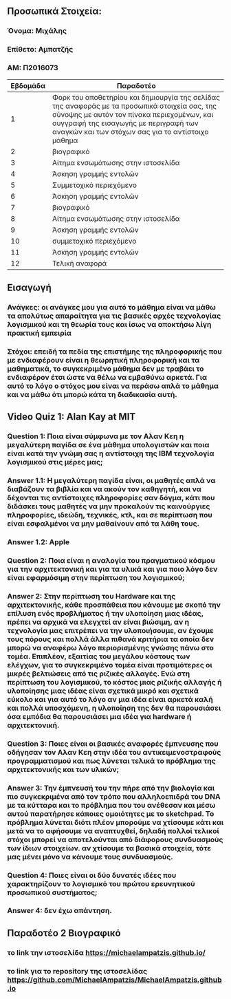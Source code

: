 ## Προσωπικά Στοιχεία:

### Όνομα: Μιχάλης
### Επίθετο: Αμπατζής
### ΑΜ: Π2016073

| Εβδομάδα | Παραδοτέο |
| --- | --- |
| 1 | Φορκ του αποθετηρίου και δημιουργία της σελίδας της αναφοράς με τα προσωπικά στοιχεία σας, της σύνοψης με αυτόν τον πίνακα περιεχομένων, και συγγραφή της εισαγωγής με περιγραφή των αναγκών και των στόχων σας για το αντίστοιχο μάθημα |
| 2 | βιογραφικό |
| 3 | Αίτημα ενσωμάτωσης στην ιστοσελίδα |
| 4 | Άσκηση γραμμής εντολών |
| 5 | Συμμετοχικό περιεχόμενο |
| 6 | Άσκηση γραμμής εντολών |
| 7 | βιογραφικό |
| 8 | Αίτημα ενσωμάτωσης στην ιστοσελίδα |
| 9 | Άσκηση γραμμής εντολών |
| 10 | συμμετοχικό περιεχόμενο |
| 11 | Άσκηση γραμμής εντολών |
| 12 | Τελική αναφορά |

## Εισαγωγή
### Ανάγκες: οι ανάγκες μου για αυτό το μάθημα είναι να μάθω τα απολύτως απαραίτητα για τις βασικές αρχές τεχνολογίας λογισμικού και τη θεωρία τους και ίσως να αποκτήσω λίγη πρακτική εμπειρία
### Στόχοι: επειδή τα πεδία της επιστήμης της πληροφορικής που με ενδιαφέρουν είναι η θεωρητική πληροφορική και τα μαθηματικά, το συγκεκριμένο μάθημα δεν με τραβάει το ενδιαφέρον έτσι ώστε να θέλω να εμβαθύνω αρκετά. Για αυτό το λόγο ο στόχος μου είναι να περάσω απλά το μάθημα και να μάθω ότι μπορώ κάτα τη διαδικασία αυτή.

## Video Quiz 1: Alan Kay at MIT
### Question 1: Ποια είναι σύμφωνα με τον Αλαν Κεη η μεγαλύτερη παγίδα σε ένα μάθημα υπολογιστών και ποια είναι κατά την γνώμη σας η αντίστοιχη της ΙΒΜ τεχνολογία λογισμικού στις μέρες μας;
### Answer 1.1: Η μεγαλύτερη παγίδα είναι, οι μαθητές απλά να διαβάζουν τα βιβλία και να ακούν τον καθηγητή, και να δέχονται τις αντίστοιχες πληροφορίες σαν δόγμα, κάτι που διδάσκει τους μαθητές να μην προκαλούν τις καινούργιες πληροφορίες, ιδεώδη, τεχνικές, κτλ, και σε περίπτωση που είναι εσφαλμένοι να μην μαθαίνουν από τα λάθη τους.
### Answer 1.2: Apple
### Question 2: Ποια είναι η αναλογία του πραγματικού κόσμου για την αρχιτεκτονική και για τα υλικά και για ποιο λόγο δεν είναι εφαρμόσιμη στην περίπτωση του λογισμικού;
### Answer 2: Στην περίπτωση του Hardware και της αρχιτεκτονικής, κάθε προσπάθεια που κάνουμε με σκοπό την επίλυση ενός προβλήματος ή την υλοποίηση μιας ιδέας, πρέπει να αρχικά να ελεγχτεί αν είναι βιώσιμη, αν η τεχνολογία μας επιτρέπει να την υλοποιήσουμε, αν έχουμε τους πόρους και πολλά άλλα πιθανά κριτήρια τα οποία δεν μπορώ να αναφέρω λόγο περιορισμένης γνώσης πάνω στο τομέα. Επιπλέον, εξαιτίας του μεγάλου κόστους των ελέγχων, για το συγκεκριμένο τομέα είναι προτιμότερες οι μικρές βελτιώσεις από τις ριζικές αλλαγές. Ενώ στη περίπτωση του λογισμικού, το κόστος μιας ριζικής αλλαγής ή υλοποίησης μιας ιδέας είναι σχετικά μικρό και σχετικά εύκολο και για αυτό το λόγο αν μια ιδέα είναι αρκετά καλή και πολλά υποσχόμενη, η υλοποίηση της δεν θα παρουσιάσει όσα εμπόδια θα παρουσιάσει μια ιδέα  για hardware ή αρχιτεκτονική.
### Question 3: Ποιες είναι οι βασικές αναφορές έμπνευσης που οδήγησαν τον Αλαν Κεη στην ιδέα του αντικειμενοστραφούς προγραμματισμού και πως λύνεται τελικά το πρόβλημα της αρχιτεκτονικής και των υλικών;
### Answer 3: Την έμπνευσή του την πήρε από την βιολογία και πιο συγκεκριμένα από τον τρόπο που αλληλοεπιδρά του DNA με τα κύτταρα και το πρόβλημα που του ανέθεσαν και μέσω αυτού παρατήρησε κάποιες ομοιότητες με το sketchpad. Το πρόβλημα λύνεται διότι πλέον μπορούμε να χτίσουμε κάτι και μετά να το αφήσουμε να αναπτυχθεί, δηλαδή πολλοί τελικοί στόχοι μπορεί να αποτελούνται από διάφορους συνδυασμούς των ίδιων στοιχείων. αν χτίσουμε τα βασικά στοιχεία, τότε μας μένει μόνο να κάνουμε τους συνδυασμούς.
### Question 4: Ποιες είναι οι δύο δυνατές ιδέες που χαρακτηρίζουν το λογισμικό του πρώτου ερευνητικού προσωπικού συστήματος;
### Answer 4: δεν έχω απάντηση.

## Παραδοτέο 2 Βιογραφικό

### το link την ιστοσελίδα https://michaelampatzis.github.io/
### το link για το repository της ιστοσελίδας https://github.com/MichaelAmpatzis/MichaelAmpatzis.github.io
